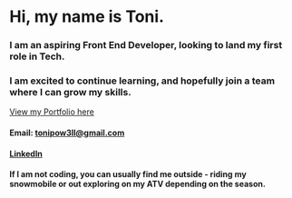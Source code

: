 # Hi, my name is Toni. 

### I am an aspiring Front End Developer, looking to land my first role in Tech. 

### I am excited to continue learning, and hopefully join a team where I can grow my skills. 

[View my Portfolio here](https://tonipow3ll.github.io/)

####  Email: tonipow3ll@gmail.com
#### [LinkedIn](https://www.linkedin.com/in/tonipowell13)

#### If I am not coding, you can usually find me outside - riding my snowmobile or out exploring on my ATV depending on the season. 

